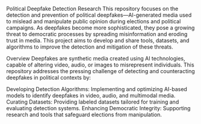 Political Deepfake Detection Research
This repository focuses on the detection and prevention of political deepfakes—AI-generated media used to mislead and manipulate public opinion during elections and political campaigns. As deepfakes become more sophisticated, they pose a growing threat to democratic processes by spreading misinformation and eroding trust in media. This project aims to develop and share tools, datasets, and algorithms to improve the detection and mitigation of these threats.

Overview
Deepfakes are synthetic media created using AI technologies, capable of altering video, audio, or images to misrepresent individuals. This repository addresses the pressing challenge of detecting and counteracting deepfakes in political contexts by:

Developing Detection Algorithms: Implementing and optimizing AI-based models to identify deepfakes in video, audio, and multimodal media.
Curating Datasets: Providing labeled datasets tailored for training and evaluating detection systems.
Enhancing Democratic Integrity: Supporting research and tools that safeguard elections from manipulation.
